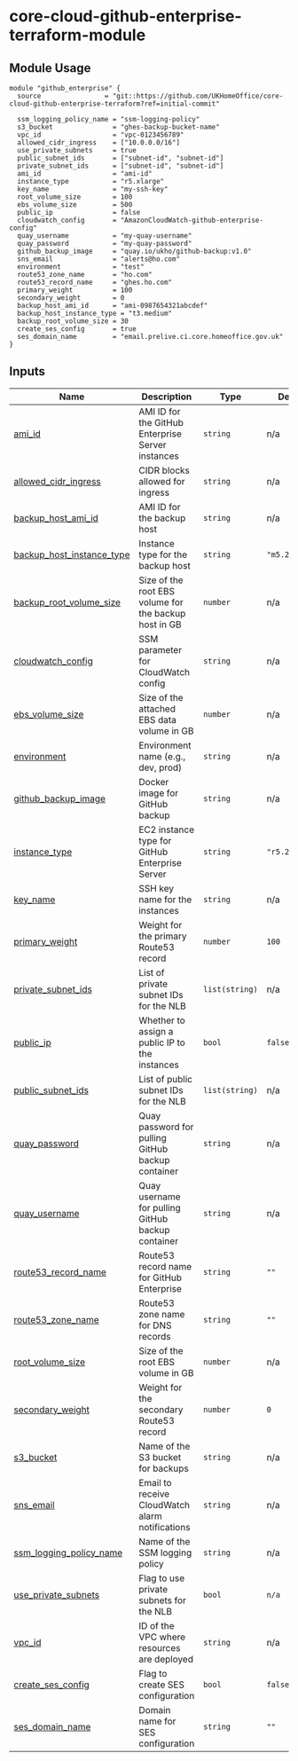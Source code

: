 # core-cloud-github-enterprise-terraform-module

## Module Usage

```hcl
module "github_enterprise" {
  source                = "git::https://github.com/UKHomeOffice/core-cloud-github-enterprise-terraform?ref=initial-commit"

  ssm_logging_policy_name = "ssm-logging-policy"
  s3_bucket               = "ghes-backup-bucket-name"
  vpc_id                  = "vpc-0123456789"
  allowed_cidr_ingress    = ["10.0.0.0/16"]
  use_private_subnets     = true
  public_subnet_ids       = ["subnet-id", "subnet-id"]
  private_subnet_ids      = ["subnet-id", "subnet-id"]
  ami_id                  = "ami-id"
  instance_type           = "r5.xlarge"
  key_name                = "my-ssh-key"
  root_volume_size        = 100
  ebs_volume_size         = 500
  public_ip               = false
  cloudwatch_config       = "AmazonCloudWatch-github-enterprise-config"
  quay_username           = "my-quay-username"
  quay_password           = "my-quay-password"
  github_backup_image     = "quay.io/ukho/github-backup:v1.0"
  sns_email               = "alerts@ho.com"
  environment             = "test"
  route53_zone_name       = "ho.com"
  route53_record_name     = "ghes.ho.com"
  primary_weight          = 100
  secondary_weight        = 0
  backup_host_ami_id      = "ami-0987654321abcdef"
  backup_host_instance_type = "t3.medium"
  backup_root_volume_size = 30
  create_ses_config       = true
  ses_domain_name         = "email.prelive.ci.core.homeoffice.gov.uk"
}
```

## Inputs

| Name | Description | Type | Default | Required |
|------|-------------|------|---------|:--------:|
| <a name="input_ami_id"></a> [ami\_id](#input\_ami_id) | AMI ID for the GitHub Enterprise Server instances | `string` | n/a | yes |
| <a name="input_allowed_cidr_ingress"></a> [allowed\_cidr\_ingress](#input\_allowed_cidr_ingress) | CIDR blocks allowed for ingress | `string` | n/a | yes |
| <a name="input_backup_host_ami_id"></a> [backup\_host_ami_id](#input\_backup_host_ami_id) | AMI ID for the backup host | `string` | n/a | yes |
| <a name="input_backup_host_instance_type"></a> [backup\_host_instance_type](#input\_backup_host_instance_type) | Instance type for the backup host | `string` | `"m5.2xlarge"` | no |
| <a name="input_backup_root_volume_size"></a> [backup\_root_volume_size](#input\_backup_root_volume_size) | Size of the root EBS volume for the backup host in GB | `number` | n/a | yes |
| <a name="input_cloudwatch_config"></a> [cloudwatch\_config](#input\_cloudwatch_config) | SSM parameter for CloudWatch config | `string` | n/a | yes |
| <a name="input_ebs_volume_size"></a> [ebs\_volume_size](#input_ebs_volume_size) | Size of the attached EBS data volume in GB | `number` | n/a | yes |
| <a name="input_environment"></a> [environment](#input\_environment) | Environment name (e.g., dev, prod) | `string` | n/a | yes |
| <a name="input_github_backup_image"></a> [github\_backup_image](#input\_github_backup_image) | Docker image for GitHub backup | `string` | n/a | yes |
| <a name="input_instance_type"></a> [instance\_type](#input_instance_type) | EC2 instance type for GitHub Enterprise Server | `string` | `"r5.2xlarge"` | no |
| <a name="input_key_name"></a> [key_name](#input_key_name) | SSH key name for the instances | `string` | n/a | yes |
| <a name="input_primary_weight"></a> [primary\_weight](#input_primary_weight) | Weight for the primary Route53 record | `number` | `100` | no |
| <a name="input_private_subnet_ids"></a> [private\_subnet_ids](#input_private_subnet_ids) | List of private subnet IDs for the NLB | `list(string)` | n/a | yes |
| <a name="input_public_ip"></a> [public\_ip](#input_public_ip) | Whether to assign a public IP to the instances | `bool` | `false` | no |
| <a name="input_public_subnet_ids"></a> [public\_subnet_ids](#input_public_subnet_ids) | List of public subnet IDs for the NLB | `list(string)` | n/a | yes |
| <a name="input_quay_password"></a> [quay\_password](#input_quay_password) | Quay password for pulling GitHub backup container | `string` | n/a | yes |
| <a name="input_quay_username"></a> [quay\_username](#input_quay_username) | Quay username for pulling GitHub backup container | `string` | n/a | yes |
| <a name="input_route53_record_name"></a> [route53\_record_name](#input_route53_record_name) | Route53 record name for GitHub Enterprise | `string` | `""` | no |
| <a name="input_route53_zone_name"></a> [route53\_zone_name](#input_route53_zone_name) | Route53 zone name for DNS records | `string` | `""` | no |
| <a name="input_root_volume_size"></a> [root\_volume_size](#input_root_volume_size) | Size of the root EBS volume in GB | `number` | n/a | yes |
| <a name="input_secondary_weight"></a> [secondary\_weight](#input_secondary_weight) | Weight for the secondary Route53 record | `number` | `0` | no |
| <a name="input_s3_bucket"></a> [s3_bucket](#input_s3_bucket) | Name of the S3 bucket for backups | `string` | n/a | yes |
| <a name="input_sns_email"></a> [sns_email](#input_sns_email) | Email to receive CloudWatch alarm notifications | `string` | n/a | yes |
| <a name="input_ssm_logging_policy_name"></a> [ssm\_logging\_policy_name](#input_ssm_logging_policy_name) | Name of the SSM logging policy | `string` | n/a | yes |
| <a name="input_use_private_subnets"></a> [use_private_subnets](#input_use_private_subnets) | Flag to use private subnets for the NLB | `bool` | `n/a` | no |
| <a name="input_vpc_id"></a> [vpc_id](#input_vpc_id) | ID of the VPC where resources are deployed | `string` | n/a | yes |
| <a name="input_create_ses_config"></a> [create\_ses\_config](#input\_create_ses_config) | Flag to create SES configuration | `bool` | `false` | no |
| <a name="input_ses_domain_name"></a> [ses\_domain\_name](#input\_ses_domain_name) | Domain name for SES configuration | `string` | `""` | no |